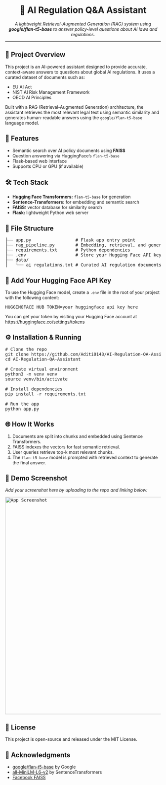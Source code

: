 <h1 align="center">🤖 AI Regulation Q&A Assistant</h1>

<p align="center">
  <em>A lightweight Retrieval-Augmented Generation (RAG) system using <strong>google/flan-t5-base</strong> to answer policy-level questions about AI laws and regulations.</em>
</p>

<hr>

<h2>📌 Project Overview</h2>
<p>
  This project is an AI-powered assistant designed to provide accurate, context-aware answers to questions about global AI regulations.
  It uses a curated dataset of documents such as:
</p>
<ul>
  <li>EU AI Act</li>
  <li>NIST AI Risk Management Framework</li>
  <li>OECD AI Principles</li>
</ul>
<p>
  Built with a RAG (Retrieval-Augmented Generation) architecture, the assistant retrieves the most relevant legal text using semantic similarity and generates human-readable answers using the <code>google/flan-t5-base</code> language model.
</p>

<h2>🚀 Features</h2>
<ul>
  <li>Semantic search over AI policy documents using <strong>FAISS</strong></li>
  <li>Question answering via HuggingFace’s <code>flan-t5-base</code></li>
  <li>Flask-based web interface</li>
  <li>Supports CPU or GPU (if available)</li>
</ul>

<h2>🛠 Tech Stack</h2>
<ul>
  <li><strong>Hugging Face Transformers:</strong> <code>flan-t5-base</code> for generation</li>
  <li><strong>Sentence-Transformers:</strong> for embedding and semantic search</li>
  <li><strong>FAISS:</strong> vector database for similarity search</li>
  <li><strong>Flask:</strong> lightweight Python web server</li>
</ul>

<h2>📂 File Structure</h2>

<pre>
├── app.py                 # Flask app entry point
├── rag_pipeline.py        # Embedding, retrieval, and generation logic
├── requirements.txt       # Python dependencies
├── .env                   # Store your Hugging Face API key here
├── data/
│   └── ai_regulations.txt # Curated AI regulation documents
</pre>

<h2>🔑 Add Your Hugging Face API Key</h2>
<p>
  To use the Hugging Face model, create a <code>.env</code> file in the root of your project with the following content:
</p>

<pre>
HUGGINGFACE_HUB_TOKEN=your_huggingface_api_key_here
</pre>

<p>
  You can get your token by visiting your Hugging Face account at 
  <a href="https://huggingface.co/settings/tokens" target="_blank">https://huggingface.co/settings/tokens</a>
</p>

<h2>⚙️ Installation & Running</h2>

<pre>
# Clone the repo
git clone https://github.com/Aditi0143/AI-Regulation-QA-Assistant
cd AI-Regulation-QA-Assistant

# Create virtual environment
python3 -m venv venv
source venv/bin/activate

# Install dependencies
pip install -r requirements.txt

# Run the app
python app.py
</pre>

<h2>🌐 How It Works</h2>
<ol>
  <li>Documents are split into chunks and embedded using Sentence Transformers.</li>
  <li>FAISS indexes the vectors for fast semantic retrieval.</li>
  <li>User queries retrieve top-k most relevant chunks.</li>
  <li>The <code>flan-t5-base</code> model is prompted with retrieved context to generate the final answer.</li>
</ol>

<h2>📸 Demo Screenshot</h2>
<p><em>Add your screenshot here by uploading to the repo and linking below:</em></p>
<pre>
<img src="screenshots/demo.png" alt="App Screenshot" width="700">
</pre>

<h2>📜 License</h2>
<p>This project is open-source and released under the MIT License.</p>

<h2>🙌 Acknowledgments</h2>
<ul>
  <li><a href="https://huggingface.co/google/flan-t5-base">google/flan-t5-base</a> by Google</li>
  <li><a href="https://huggingface.co/sentence-transformers/all-MiniLM-L6-v2">all-MiniLM-L6-v2</a> by SentenceTransformers</li>
  <li><a href="https://github.com/facebookresearch/faiss">Facebook FAISS</a></li>
</ul>

